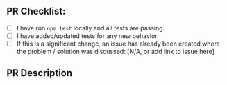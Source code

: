 ## PR Checklist:

- [ ] I have run `npm test` locally and all tests are passing.
- [ ] I have added/updated tests for any new behavior.
  <!-- Request is a complex project, there are VERY FEW exceptions where a new test is not required for new behavior. -->
- [ ] If this is a significant change, an issue has already been created where the problem / solution was discussed: [N/A, or add link to issue here]
  <!-- If you'd like to suggest a significant change to request, please create an issue to discuss those changes and gather feedback BEFORE submitting your PR. -->

## PR Description

<!-- Describe Your PR Here! -->
